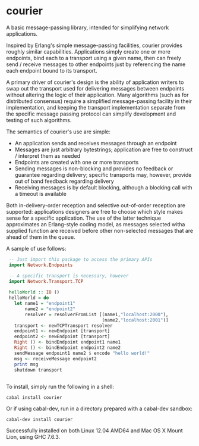 courier
=======

A basic message-passing library, intended for simplifying network applications.

Inspired by Erlang's simple message-passing facilities, courier provides roughly similar capabilities.  Applications simply 
create one or more endpoints, bind each to a transport using a given name, then can freely send / receive messages to
other endpoints just by referencing the name each endpoint bound to its transport.

A primary driver of courier's design is the ability of application writers to swap out the transport used for
delivering messages between endpoints without altering the logic of their application.  Many algorithms (such as for
distributed consensus) require a simplified message-passing facility in their implementation, and keeping the
transport implementation separate from the specific message passing protocol can simplify development and testing of
such algorithms.

The semantics of courier's use are simple:

 * An application sends and receives messages through an endpoint
 * Messages are just arbitrary bytestrings; application are free to construct / interpret them as needed
 * Endpoints are created with one or more transports
 * Sending messages is non-blocking and provides no feedback or guarantee regarding delivery; specific transports may, 
   however, provide out of band feedback regarding delivery
 * Receiving messages is by default blocking, although a blocking call with a timeout is available

Both in-delivery-order reception and selective out-of-order reception are supported: applications designers
are free to choose which style makes sense for a specific application.  The use of the latter technique
approximates an Erlang-style coding model, as messages selected witha supplied function are received before
other non-selected messages that are ahead of them in the queue.

A sample of use follows:

```haskell
 -- Just import this package to access the primary APIs
 import Network.Endpoints

 -- A specific transport is necessary, however
 import Network.Transport.TCP
 
 helloWorld :: IO ()
 helloWorld = do
   let name1 = "endpoint1"
       name2 = "endpoint2"
       resolver = resolverFromList [(name1,"localhost:2000"),
                                    (name2,"localhost:2001")]
   transport <- newTCPTransport resolver
   endpoint1 <- newEndpoint [transport]
   endpoint2 <- newEndpoint [transport]
   Right () <- bindEndpoint endpoint1 name1
   Right () <- bindEndpoint endpoint2 name2
   sendMessage endpoint1 name2 $ encode "hello world!"
   msg <- receiveMessage endpoint2
   print msg
   shutdown transport
   
```

To install, simply run the following in a shell:

```
cabal install courier
```

Or if using cabal-dev, run in a directory prepared with a cabal-dev sandbox:

```
cabal-dev install courier
```

Successfully installed on both Linux 12.04 AMD64 and Mac OS X Mount Lion, using GHC 7.6.3.
